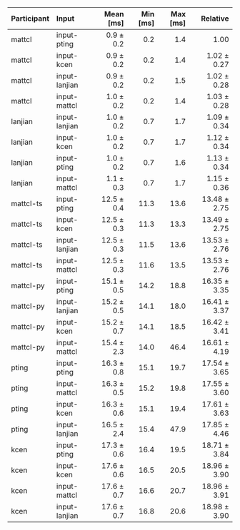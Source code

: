 | Participant | Input | Mean [ms] | Min [ms] | Max [ms] | Relative |
|:---|:---|---:|---:|---:|---:|
| mattcl | input-pting | 0.9 ± 0.2 | 0.2 | 1.4 | 1.00 |
| mattcl | input-kcen | 0.9 ± 0.2 | 0.2 | 1.4 | 1.02 ± 0.27 |
| mattcl | input-lanjian | 0.9 ± 0.2 | 0.2 | 1.5 | 1.02 ± 0.28 |
| mattcl | input-mattcl | 1.0 ± 0.2 | 0.2 | 1.4 | 1.03 ± 0.28 |
| lanjian | input-lanjian | 1.0 ± 0.2 | 0.7 | 1.7 | 1.09 ± 0.34 |
| lanjian | input-kcen | 1.0 ± 0.2 | 0.7 | 1.7 | 1.12 ± 0.34 |
| lanjian | input-pting | 1.0 ± 0.2 | 0.7 | 1.6 | 1.13 ± 0.34 |
| lanjian | input-mattcl | 1.1 ± 0.3 | 0.7 | 1.7 | 1.15 ± 0.36 |
| mattcl-ts | input-pting | 12.5 ± 0.4 | 11.3 | 13.6 | 13.48 ± 2.75 |
| mattcl-ts | input-kcen | 12.5 ± 0.3 | 11.3 | 13.3 | 13.49 ± 2.75 |
| mattcl-ts | input-lanjian | 12.5 ± 0.3 | 11.5 | 13.6 | 13.53 ± 2.76 |
| mattcl-ts | input-mattcl | 12.5 ± 0.3 | 11.6 | 13.5 | 13.53 ± 2.76 |
| mattcl-py | input-pting | 15.1 ± 0.5 | 14.2 | 18.8 | 16.35 ± 3.35 |
| mattcl-py | input-lanjian | 15.2 ± 0.5 | 14.1 | 18.0 | 16.41 ± 3.37 |
| mattcl-py | input-kcen | 15.2 ± 0.7 | 14.1 | 18.5 | 16.42 ± 3.41 |
| mattcl-py | input-mattcl | 15.4 ± 2.3 | 14.0 | 46.4 | 16.61 ± 4.19 |
| pting | input-pting | 16.3 ± 0.8 | 15.1 | 19.7 | 17.54 ± 3.65 |
| pting | input-mattcl | 16.3 ± 0.5 | 15.2 | 19.8 | 17.55 ± 3.60 |
| pting | input-kcen | 16.3 ± 0.6 | 15.1 | 19.4 | 17.61 ± 3.63 |
| pting | input-lanjian | 16.5 ± 2.4 | 15.4 | 47.9 | 17.85 ± 4.46 |
| kcen | input-pting | 17.3 ± 0.6 | 16.4 | 19.5 | 18.71 ± 3.84 |
| kcen | input-kcen | 17.6 ± 0.6 | 16.5 | 20.5 | 18.96 ± 3.90 |
| kcen | input-mattcl | 17.6 ± 0.7 | 16.6 | 20.7 | 18.96 ± 3.91 |
| kcen | input-lanjian | 17.6 ± 0.7 | 16.8 | 20.6 | 18.98 ± 3.90 |
